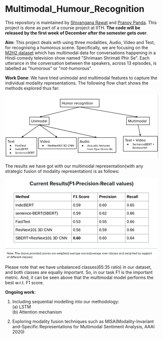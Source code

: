 # Multimodal_Humour_Recognition
This repository is maintained by [Shivangana Rawat](https://www.linkedin.com/in/shivangana-rawat-b12254124/) and [Pranoy Panda](https://sites.google.com/view/pranoy-panda/). This project is done as part of a course project at IITH. **The code will be released by the first week of December after the semester gets over**.

**Aim**: This project deals with using three modalities, Audio, Video and Text, for recognising a humorous scene. Specifically, we are focusing on the [M2H2 dataset](https://arxiv.org/abs/2108.01260) which has multimodal data for conversations happening in a Hindi comedy television show named "Shrimaan Shrimati Phir Se". Each utterance in the conversation between the speakers, across 13 episodes, is labelled as "humorous" or "not-humorous".   

**Work Done**: We have tried unimodal and multimodal features to capture the individual modality representations. The following flow chart shows the methods explored thus far:

<img src="/images/Flowchart.png" alt="flowchart" width="700"/>

The results we have got with our multimodal representation(with any strategic fusion of modality representation) is as follows:

<img src="/images/results.png" alt="results" width="500" >

Please note that we have unbalanced classes(65:35 ratio) in our dataset, and both classes are equally important. So, in our task F1 is the important metric. And, it can be seen above that the multimodal model performs the best w.r.t. F1 score.

**Ongoing work**:

1. Including sequential modelling into our methodology: </br>
(a) LSTM </br>
(b) Attention mechanism </br>

2. Exploring modality fusion techniques such as MISA(Modality-Invariant and-Specific Representations for Multimodal Sentiment Analysis, AAAI 2020)
